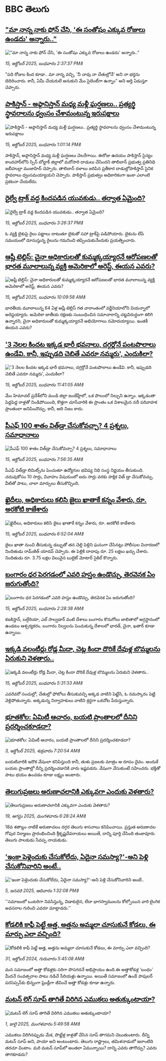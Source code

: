 # BBC తెలుగు## ["మా నాన్న నాకు ఫోన్ చేసి, 'ఈ సంతోషం ఎక్కువ రోజులు ఉండదు' అన్నారు.."](https://www.bbc.com/telugu/articles/cx205ydynn7o?at_medium=RSS&at_campaign=rss?at_campaign=githubrss)!["మా నాన్న నాకు ఫోన్ చేసి, 'ఈ సంతోషం ఎక్కువ రోజులు ఉండదు' అన్నారు.."](https://ichef.bbci.co.uk/ace/ws/240/cpsprodpb/601a/live/2a77bde0-a9c4-11f0-aa13-0b0479f6f42a.jpg)_15, అక్టోబర్ 2025, బుధవారం 2:37:37 PMకి_"పది రోజుల కింద కూడా.. మా నాన్న వచ్చి, 'నీ చావు నా చేతుల్లోనే' అని నా భర్తను బెదిరించారు. కానీ, ఏమీ చేయరులే అనుకుని మేం సైలెంట్‌గా ఉన్నాం" అని ఆర్తి ఏడుస్తూ చెప్పారు.## [పాకిస్తాన్ - అఫ్గానిస్తాన్ మధ్య మళ్లీ ఘర్షణలు.. ప్రత్యర్థి స్థావరాలను ధ్వంసం చేశామంటున్న ఇరుపక్షాలు](https://www.bbc.com/telugu/articles/c0jdwe0n1zlo?at_medium=RSS&at_campaign=rss?at_campaign=githubrss)![పాకిస్తాన్ - అఫ్గానిస్తాన్ మధ్య మళ్లీ ఘర్షణలు.. ప్రత్యర్థి స్థావరాలను ధ్వంసం చేశామంటున్న ఇరుపక్షాలు](https://ichef.bbci.co.uk/ace/ws/240/cpsprodpb/64b0/live/3b51d9c0-a9b5-11f0-aa13-0b0479f6f42a.jpg)_15, అక్టోబర్ 2025, బుధవారం 1:01:14 PMకి_పాకిస్తాన్, అఫ్గానిస్తాన్ మధ్య మళ్లీ ఘర్షణలు చెలరేగాయి. ఈరోజు ఉదయం పాకిస్తాన్ సైన్యం కాందహార్‌లోని స్పిన్ బోల్డాక్ జిల్లాలో మరోసారి దాడులు చేసిందని తాలిబాన్ ప్రభుత్వ ప్రతినిధి జబీహుల్లా ముజాహిద్ చెప్పారు. తాలిబాన్ దళాలు జరిపిన ప్రతీకార దాడుల్లోపాకిస్తాన్ సైనిక స్థావరాలు ధ్వంసమయ్యాయని చెప్పారు. పాకిస్తాన్ ప్రభుత్వం అధికారికంగా ఇంకా ఎలాంటి ప్రకటనా చేయలేదు.## [రైల్వే ట్రాక్ వద్ద కిందపడిన యువకుడు.. తర్వాత ఏమైంది?](https://www.bbc.com/telugu/articles/c17plv5jdl5o?at_medium=RSS&at_campaign=rss?at_campaign=githubrss)![రైల్వే ట్రాక్ వద్ద కిందపడిన యువకుడు.. తర్వాత ఏమైంది?](https://ichef.bbci.co.uk/ace/ws/240/cpsprodpb/72d0/live/885fa6a0-a9da-11f0-ba75-093eca1ac29b.jpg)_15, అక్టోబర్ 2025, బుధవారం 3:26:37 PMకి_ఓ వ్యక్తి బైకుపై రైలు పట్టాలు దాటుతూ బైకుతో సహా ట్రాక్‌పై పడిపోయారు. బైకును లేపే సమయంలో దూసుస్తున్న రైలును గమనించి తప్పించుకునేందుకు ప్రయత్నించారు.## [ఆష్లీ టెల్లిస్: చైనా అధికారులతో కుమ్మక్కయ్యారనే ఆరోపణలతో భారత మూలాలున్న వ్యక్తి అమెరికాలో అరెస్ట్, ఈయన ఎవరు?](https://www.bbc.com/telugu/articles/c20pmprzp3vo?at_medium=RSS&at_campaign=rss?at_campaign=githubrss)![ఆష్లీ టెల్లిస్: చైనా అధికారులతో కుమ్మక్కయ్యారనే ఆరోపణలతో భారత మూలాలున్న వ్యక్తి అమెరికాలో అరెస్ట్, ఈయన ఎవరు?](https://ichef.bbci.co.uk/ace/ws/240/cpsprodpb/3ac1/live/190f1d70-a9ae-11f0-97ec-91b89bd10dfa.jpg)_15, అక్టోబర్ 2025, బుధవారం 10:09:58 AMకి_భారతీయ మూలాలున్న 64 ఏళ్ల ఆష్లీ టెల్లిస్‌ గత వారాంతంలో వర్జీనియాలోని వియన్నాలో అరెస్టయ్యారు. అమెరికా జాతీయ రక్షణకు సంబంధించిన సమాచారాన్ని చట్టవిరుద్ధంగా కలిగి ఉన్నారని, చైనా అధికారులతో కుమ్మక్కయ్యారనే అభియోగాలు నమోదయ్యాయి. ఇంతకీ ఈయన ఎవరు?## ['3 నెలల కిందట ఇక్కడ భారీ భవనాలు, దగ్గర్లోనే పంటపొలాలు ఉండేవి. కానీ, ఇప్పుడది చెబితే ఎవరూ నమ్మరు', ఎందుకిలా?](https://www.bbc.com/telugu/articles/c3vnkl6q7x6o?at_medium=RSS&at_campaign=rss?at_campaign=githubrss)!['3 నెలల కిందట ఇక్కడ భారీ భవనాలు, దగ్గర్లోనే పంటపొలాలు ఉండేవి. కానీ, ఇప్పుడది చెబితే ఎవరూ నమ్మరు', ఎందుకిలా?](https://ichef.bbci.co.uk/ace/standard/240/cpsprodpb/b2e6/live/5844d8f0-a9e4-11f0-b2a1-6f537f66f9aa.jpg)_15, అక్టోబర్ 2025, బుధవారం 11:41:05 AMకి_మేం హిమాచల్ ప్రదేశ్‌లోని మండి జిల్లా జంజేహ్లీలో, ఒక పొలంలో నిల్చుని ఉన్నాం. ఇక్కడంతా పెద్దపెద్ద రాళ్లతో నిండిపోయింది, కొత్తగా చూసేవారికి ఈ ప్రాంతం ఒక విశాలమైన నదీ పరివాహక ప్రాంతంలా అనిపించొచ్చు. కానీ, అది నిజం కాదు.## [పీఎఫ్ 100 శాతం విత్‌డ్రా చేసుకోవచ్చా? 4 ప్రశ్నలు, సమాధానాలు](https://www.bbc.com/telugu/articles/cd9k8nqvkzko?at_medium=RSS&at_campaign=rss?at_campaign=githubrss)![పీఎఫ్ 100 శాతం విత్‌డ్రా చేసుకోవచ్చా? 4 ప్రశ్నలు, సమాధానాలు](https://ichef.bbci.co.uk/ace/ws/240/cpsprodpb/f34e/live/97559b70-a916-11f0-928c-71dbb8619e94.png)_15, అక్టోబర్ 2025, బుధవారం 7:56:35 AMకి_పీఎఫ్ విత్‌డ్రా లిమిట్స్‌ను పెంచుతూ ఉద్యోగుల భవిష్య నిధి సంస్థ నిర్ణయం తీసుకుంది. చదువుకోసం 10 సార్లు, వివాహం విషయంలో ఐదు సార్లు వరకు పాక్షిక విత్ డ్రా చేసుకోవచ్చు. వీటితో పాటు, చాలా మార్పులు తీసుకొచ్చింది.## [ఖైదీలు, అధికారులు కలిసి జైలు ఖాతాకే కన్నం వేశారు, రూ. అరకోటి కాజేశారు](https://www.bbc.com/telugu/articles/cly93r1ey4eo?at_medium=RSS&at_campaign=rss?at_campaign=githubrss)![ఖైదీలు, అధికారులు కలిసి జైలు ఖాతాకే కన్నం వేశారు, రూ. అరకోటి కాజేశారు](https://ichef.bbci.co.uk/ace/ws/240/cpsprodpb/ef0e/live/91e12760-a982-11f0-92db-77261a15b9d2.jpg)_15, అక్టోబర్ 2025, బుధవారం 6:52:04 AMకి_జైలు ఖాతా నుంచి తీసుకున్న డబ్బుతో తన చెల్లి పెళ్లిని ఘనంగా చేసినట్లు పోలీసుల విచారణలో నిందితుడు రామ్‌జీత్ యాదవ్ చెప్పారు. ఈ పెళ్లికి దాదాపు రూ. 25 లక్షలు ఖర్చు చేశారు. నిందితుడు రూ. 3.75 లక్షల విలువైన బుల్లెట్ మోటార్ సైకిల్ కొన్నారు.## [బంగారం ధర పెరగడంలో ఎవరి హస్తం ఉండొచ్చు, తెరవెనక ఏం జరుగుతోంది?](https://www.bbc.com/telugu/articles/cwy7e5k15l1o?at_medium=RSS&at_campaign=rss?at_campaign=githubrss)![బంగారం ధర పెరగడంలో ఎవరి హస్తం ఉండొచ్చు, తెరవెనక ఏం జరుగుతోంది?](https://ichef.bbci.co.uk/ace/ws/240/cpsprodpb/992a/live/77a32550-a96f-11f0-81b0-b3ed3f1a7f28.jpg)_15, అక్టోబర్ 2025, బుధవారం 2:28:38 AMకి_కజకిస్తాన్, బల్గేరియా, ఎల్ సాల్వడార్ వంటి దేశాలు బంగారం కొనుగోలు జాబితాలో అగ్రస్థానంలో ఉండటం ఆశ్చర్యకరం. బంగారం నిల్వలను పెంచుకున్న దేశాలలో భారత్, చైనా, ఖతార్ కూడా ఉన్నాయి.## [ఇక్కడి వలంటీర్లు రోడ్ల మీదా, చెట్ల కిందా దొరికే దేవుళ్ల బొమ్మలను ఏరుకుని వెళతారు..](https://www.bbc.com/telugu/articles/cjek257l5qno?at_medium=RSS&at_campaign=rss?at_campaign=githubrss)![ఇక్కడి వలంటీర్లు రోడ్ల మీదా, చెట్ల కిందా దొరికే దేవుళ్ల బొమ్మలను ఏరుకుని వెళతారు..](https://ichef.bbci.co.uk/ace/ws/240/cpsprodpb/5f0a/live/56390f90-a985-11f0-8bc9-c33d178da2f6.jpg)_15, అక్టోబర్ 2025, బుధవారం 5:31:33 AMకి_ఎవరెవరో సంచుల్లో, చేతుల్లో ఫోటోలు తీసుకువచ్చి అక్కడ వాటిని పెట్టేసి, ఓ నమస్కారం పెట్టి వెళ్లిపోతున్నారు. అక్కడున్న నిర్వాహకులు వాటిని శ్రద్ధగా ఒకచోట పేరుస్తున్నారు.## [భూతకోల: ఏమిటీ ఆచారం, బయటి ప్రాంతాలలో దీనిని ప్రదర్శించకూడదా?](https://www.bbc.com/telugu/articles/cr5qjnvzg7no?at_medium=RSS&at_campaign=rss?at_campaign=githubrss)![భూతకోల: ఏమిటీ ఆచారం, బయటి ప్రాంతాలలో దీనిని ప్రదర్శించకూడదా?](https://ichef.bbci.co.uk/ace/ws/240/cpsprodpb/c56a/live/c8838e90-9f8f-11f0-b741-177e3e2c2fc7.jpg)_3, అక్టోబర్ 2025, శుక్రవారం 7:20:54 AMకి_బయటివారికి ఇదొక వేషంలా కనిపిస్తుంది కానీ, తుళు ప్రజలకు మాత్రం ఆ రూపం దైవం. అందుకే బయట ప్రాంతాల్లో దీన్ని ప్రదర్శించడానికి వారు ఇష్టపడరు. వేషంగా వేసుకుంటే సహించరు. భక్తితో పాటు భయం ఉంచడం కూడా లక్ష్యం అంటారు.## [తెలుగుప్రజలు అరుణాచలానికి ఎక్కువగా ఎందుకు వెళతారు?](https://www.bbc.com/telugu/articles/c8jp32zrzxpo?at_medium=RSS&at_campaign=rss?at_campaign=githubrss)![తెలుగుప్రజలు అరుణాచలానికి ఎక్కువగా ఎందుకు వెళతారు?](https://ichef.bbci.co.uk/ace/ws/240/cpsprodpb/cf2d/live/01932bf0-7d85-11f0-98a0-956f61945264.jpg)_19, ఆగస్టు 2025, మంగళవారం 6:28:24 AMకి_18వ శతాబ్దం నాటికే అరుణాచలం దగ్గర తెలుగు శాసనాలు కనిపించాయి. ప్రస్తుత అరుణాచల గోపుర నిర్మాణం ప్రారంభించింది శ్రీకృష్ణదేవరాయలు అయితే, దాన్ని పూర్తి చేసింది తంజావూరు తెలుగు పాలకుడు సేవప్ప నాయకుడు.## ['ఇంకా పెళ్లెందుకు చేసుకోలేదు, ఏదైనా సమస్యా?'-అని పెళ్లి చేసుకోనివారిని అంటే..](https://www.bbc.com/telugu/articles/cgq1w3lz7yyo?at_medium=RSS&at_campaign=rss?at_campaign=githubrss)!['ఇంకా పెళ్లెందుకు చేసుకోలేదు, ఏదైనా సమస్యా?'-అని పెళ్లి చేసుకోనివారిని అంటే..](https://ichef.bbci.co.uk/ace/ws/240/cpsprodpb/f6de/live/72c94a60-cb3e-11ef-87df-d575b9a434a4.jpg)_5, జనవరి 2025, ఆదివారం 1:32:08 PMకి_''సమాజంలో ఒంటరిగా నివసిస్తున్న, విడాకులైన, లేదా భాగస్వాములను కోల్పోయిన వారి లైంగిక అవసరాల గురించి ఎవరూ మాట్లాడరు.''## [కోడలికి కాఫీ పెట్టే అత్త, అత్తను అమ్మలా చూసుకునే కోడలు, ఈ మార్పు ఎలా వచ్చింది?](https://www.bbc.com/telugu/articles/c1l41zl8el2o?at_medium=RSS&at_campaign=rss?at_campaign=githubrss)![కోడలికి కాఫీ పెట్టే అత్త, అత్తను అమ్మలా చూసుకునే కోడలు, ఈ మార్పు ఎలా వచ్చింది?](https://ichef.bbci.co.uk/ace/ws/240/cpsprodpb/2b61/live/9176a6d0-8b0e-11ef-a81b-b1eda9741da3.jpg)_31, అక్టోబర్ 2024, గురువారం 5:45:08 AMకి_మన సమాజంలో అత్తా కోడళ్లకు సరిగా పొసగదనే అభిప్రాయం ఉంది.ఈ అత్తాకోడళ్ల ‘బంధం’ మీదనే సంవత్సరాల పాటు నడిచే సీరియళ్లు ఉన్నాయి. అయితే సమాజంలో ఉండే పాపులర్ పరసెప్సన్‌కు భిన్నంగా ఫ్రెండ్లీగా జీవించే అత్తా కోడళ్లు కూడా ఉన్నారు.## [మటన్ లెగ్ సూప్ తాగితే విరిగిన ఎముకలు అతుక్కుంటాయా?](https://www.bbc.com/telugu/articles/c0l4g92j8kzo?at_medium=RSS&at_campaign=rss?at_campaign=githubrss)![మటన్ లెగ్ సూప్ తాగితే విరిగిన ఎముకలు అతుక్కుంటాయా?](https://ichef.bbci.co.uk/ace/ws/240/cpsprodpb/b31e/live/cce532c0-6d41-11f0-9462-bb509dc78127.jpg)_1, జులై 2025, మంగళవారం 5:49:58 AMకి_ఎముకలు విరిగినప్పుడు మేక, పొట్టేళ్ల కాళ్లతో చేసిన సూప్ తాగమని చెబుతుంటారు. దీన్ని మటన్ సూప్ అని, పాయా అని అంటుంటారు. తెలుగు రాష్ట్రాలు, తమిళనాడులో ఇలాంటిది తరచూ వింటాం. మరి మటన్ సూప్‌లో అంతలా ఏమున్నాయి? దాన్ని ఎవరు తాగొచ్చు? ఎవరు తాగకూడదు?